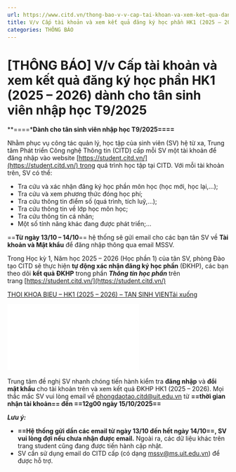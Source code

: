 ```yaml
---
url: https://www.citd.vn/thong-bao-v-v-cap-tai-khoan-va-xem-ket-qua-dang-ky-hoc-phan-hk1-2025-2026-danh-cho-tan-sinh-vien-nhap-hoc-t9-2025/
title: V/v Cấp tài khoản và xem kết quả đăng ký học phần HK1 (2025 – 2026) dành cho tân sinh viên nhập học T9/2025
categories: THÔNG BÁO
---
```


# [THÔNG BÁO] V/v Cấp tài khoản và xem kết quả đăng ký học phần HK1 (2025 – 2026) dành cho tân sinh viên nhập học T9/2025

**====***Dành cho tân sinh viên nhập học T9/2025====**

Nhằm phục vụ công tác quản lý, học tập của sinh viên (SV) hệ từ xa, Trung tâm Phát triển Công nghệ Thông tin (CITD) cấp mỗi SV một tài khoản để đăng nhập vào website [https://student.citd.vn/](https://student.citd.vn/) trong quá trình học tập tại CITD. Với mỗi tài khoản trên, SV có thể:

- Tra cứu và xác nhận đăng ký học phần môn học (học mới, học lại,…);
- Tra cứu và xem phương thức đóng học phí;
- Tra cứu thông tin điểm số (quá trình, tích luỹ,…);
- Tra cứu thông tin về lớp học môn học;
- Tra cứu thông tin cá nhân;
- Một số tính năng khác đang được phát triển;…

==**Từ ngày 13/10 – 14/10**== hệ thống sẽ gửi email cho các bạn tân SV về **Tài khoản và Mật khẩu** để đăng nhập thông qua email MSSV. 

Trong Học kỳ 1, Năm học 2025 – 2026 (Học phần 1) của tân SV, phòng Đào tạo CITD sẽ thực hiện **tự động xác nhận đăng ký học phần** (ĐKHP), các bạn theo dõi **kết quả ĐKHP** trong phần **_Thông tin học phần_** trên trang [https://student.citd.vn/](https://student.citd.vn/)

[THOI KHOA BIEU – HK1 (2025 – 2026) – TAN SINH VIEN](https://www.citd.vn/wp-content/uploads/2025/10/THOI-KHOA-BIEU-HK1-2025-2026-TAN-SINH-VIEN.pdf)[Tải xuống](https://www.citd.vn/wp-content/uploads/2025/10/THOI-KHOA-BIEU-HK1-2025-2026-TAN-SINH-VIEN.pdf)

![THOI KHOA BIEU](attachments/THOI-KHOA-BIEU-HK1-2025-2026-TAN-SINH-VIEN.pdf)

Trung tâm đề nghị SV nhanh chóng tiến hành kiểm tra **đăng nhập** và **đổi mật khẩu** cho tài khoản trên và xem kết quả ĐKHP HK1 (2025 – 2026). Mọi thắc mắc SV vui lòng email về phongdaotao.citd@uit.edu.vn từ **==thời gian nhận tài khoản== đến ==12g00 ngày 15/10/2025==**

**_Lưu ý:_**

- **==Hệ thống gửi dần các email từ ngày 13/10 đến hết ngày 14/10==, SV vui lòng đợi nếu chưa nhận được email.** Ngoài ra, các dữ liệu khác trên trang student cũng đang được tiến hành cập nhật.
- SV cần sử dụng email do CITD cấp (có dạng [mssv@ms.uit.edu.vn](mailto:mssv@ms.uit.edu.vn)) để được hỗ trợ.
